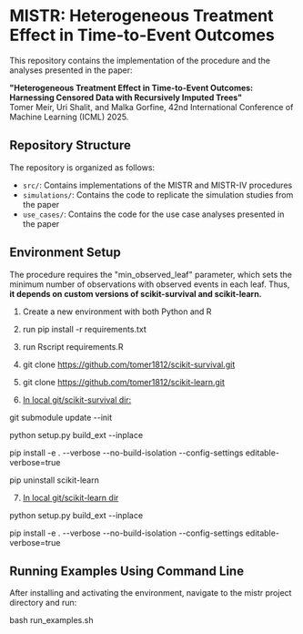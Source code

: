 # MISTR: Heterogeneous Treatment Effect in Time-to-Event Outcomes

This repository contains the implementation of the procedure and the analyses presented in the paper:

**"Heterogeneous Treatment Effect in Time-to-Event Outcomes: Harnessing Censored Data with Recursively Imputed Trees"**  
Tomer Meir, Uri Shalit, and Malka Gorfine, 42nd International Conference of Machine Learning (ICML) 2025.

## Repository Structure

The repository is organized as follows:

- `src/`: Contains implementations of the MISTR and MISTR-IV procedures
- `simulations/`: Contains the code to replicate the simulation studies from the paper
- `use_cases/`: Contains the code for the use case analyses presented in the paper

## Environment Setup

The procedure requires the "min_observed_leaf" parameter, which sets the minimum number of observations with observed events in each leaf. Thus, **it depends on custom versions of scikit-survival and scikit-learn.**

1. Create a new environment with both Python and R

2. run pip install -r requirements.txt

3. run Rscript requirements.R

4. git clone https://github.com/tomer1812/scikit-survival.git

5. git clone https://github.com/tomer1812/scikit-learn.git

6. <u> In local git/scikit-survival dir: </u>

git submodule update --init

python setup.py build_ext --inplace

pip install -e . --verbose --no-build-isolation --config-settings editable-verbose=true

pip uninstall scikit-learn

7. <u> In local git/scikit-learn dir </u>

python setup.py build_ext --inplace

pip install -e . --verbose --no-build-isolation --config-settings editable-verbose=true


## Running Examples Using Command Line

After installing and activating the environment, navigate to the mistr project directory and run: 

bash run_examples.sh